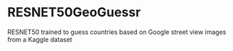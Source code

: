 # RESNET50GeoGuessr
RESNET50 trained to guess countries based on Google street view images from a Kaggle dataset
